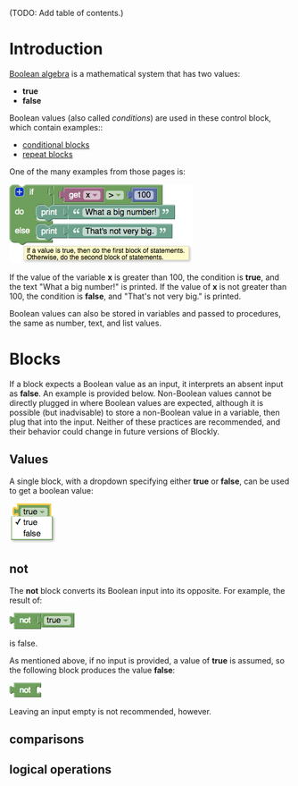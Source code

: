 (TODO: Add table of contents.)

# Introduction

[Boolean algebra](https://en.wikipedia.org/wiki/Boolean_algebra) is a mathematical system that has two values:
  * **true**
  * **false**

Boolean values (also called _conditions_) are used in these control block, which contain examples::
  * [conditional blocks](wiki/IfElse)
  * [repeat blocks](wiki/Loops#repeat)

One of the many examples from those pages is:

![](if-else.png)

If the value of the variable **x** is greater than 100, the condition is **true**, and the text "What a big number!" is printed.  If the value of **x** is not greater than 100, the condition is **false**, and "That's not very big." is printed.

Boolean values can also be stored in variables and passed to procedures, the same as number, text, and list values.

# Blocks

If a block expects a Boolean value as an input, it interprets an absent input as **false**.  An example is provided below.  Non-Boolean values cannot be directly plugged in where Boolean values are expected, although it is possible (but inadvisable) to store a non-Boolean value in a variable, then plug that into the input.  Neither of these practices are recommended, and their behavior could change in future versions of Blockly.

## Values

A single block, with a dropdown specifying either **true** or **false**, can be used to get a boolean value:

![](boolean-true-false.png)

## not

The **not** block converts its Boolean input into its opposite.  For example, the result of:

![](boolean-not-true.png)

is false.

As mentioned above, if no input is provided, a value of **true** is assumed, so the following block produces the value **false**:

![](boolean-not.png)

Leaving an input empty is not recommended, however.

## comparisons


## logical operations